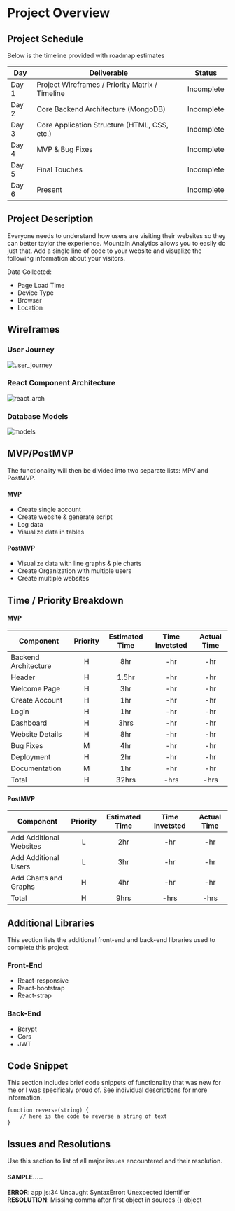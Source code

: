 # Project Overview

## Project Schedule

Below is the timeline provided with roadmap estimates

|  Day | Deliverable | Status
|---|---| ---|
|Day 1| Project Wireframes / Priority Matrix / Timeline | Incomplete
|Day 2| Core Backend Architecture (MongoDB) | Incomplete
|Day 3| Core Application Structure (HTML, CSS, etc.) | Incomplete
|Day 4| MVP & Bug Fixes | Incomplete
|Day 5| Final Touches | Incomplete
|Day 6| Present | Incomplete


## Project Description

Everyone needs to understand how users are visiting their websites so they can better taylor the experience. Mountain Analytics allows you to easily do just that. Add a single line of code to your website and visualize the following information about your visitors. 

Data Collected:
* Page Load Time
* Device Type
* Browser
* Location

## Wireframes

### User Journey
![user_journey](https://res.cloudinary.com/doaftkgbv/image/upload/v1588942864/UserJourney_oxk5fs.png)

### React Component Architecture
![react_arch](https://res.cloudinary.com/doaftkgbv/image/upload/v1588942864/React_Arch_lxe2of.png)

### Database Models
![models](https://res.cloudinary.com/doaftkgbv/image/upload/v1588942862/DB_Models_lktmkh.png)

## MVP/PostMVP

The functionality will then be divided into two separate lists: MPV and PostMVP.

#### MVP

- Create single account
- Create website & generate script 
- Log data 
- Visualize data in tables

#### PostMVP 

- Visualize data with line graphs & pie charts
- Create Organization with multiple users
- Create multiple websites 

## Time / Priority Breakdown

#### MVP
| Component | Priority | Estimated Time | Time Invetsted | Actual Time |
| --- | :---: |  :---: | :---: | :---: |
| Backend Architecture | H | 8hr | -hr | -hr|
| Header | H | 1.5hr | -hr | -hr|
| Welcome Page | H | 3hr | -hr | -hr|
| Create Account | H | 1hr| -hr | -hr |
| Login | H | 1hr | -hr | -hr|
| Dashboard | H | 3hrs| -hr | -hr |
| Website Details | H | 8hr | -hr | -hr|
| Bug Fixes | M | 4hr | -hr | -hr|
| Deployment | H | 2hr | -hr | -hr|
| Documentation | M | 1hr | -hr | -hr|
| Total | H | 32hrs| -hrs | -hrs |

#### PostMVP
| Component | Priority | Estimated Time | Time Invetsted | Actual Time |
| --- | :---: |  :---: | :---: | :---: |
| Add Additional Websites | L | 2hr | -hr | -hr|
| Add Additional Users | L | 3hr | -hr | -hr|
| Add Charts and Graphs | H | 4hr | -hr | -hr|
| Total | H | 9hrs| -hrs | -hrs |

## Additional Libraries
This section lists the additional front-end and back-end libraries used to complete this project

### Front-End
* React-responsive
* React-bootstrap
* React-strap

### Back-End
* Bcrypt
* Cors
* JWT

## Code Snippet

This section includes brief code snippets of functionality that was new for me or I was specificaly proud of. See individual descriptions for more information. 

```
function reverse(string) {
	// here is the code to reverse a string of text
}
```

## Issues and Resolutions
 Use this section to list of all major issues encountered and their resolution.

#### SAMPLE.....
**ERROR**: app.js:34 Uncaught SyntaxError: Unexpected identifier                                
**RESOLUTION**: Missing comma after first object in sources {} object
